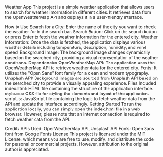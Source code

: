 Weather App
This project is a simple weather application that allows users to search for weather information in different cities. It retrieves data from the OpenWeatherMap API and displays it in a user-friendly interface.

How to Use
Search for a City: Enter the name of the city you want to check the weather for in the search bar.
Search Button: Click on the search button or press Enter to fetch the weather information for the entered city.
Weather Information: Once the data is fetched, the application displays various weather details including temperature, description, humidity, and wind speed.
Background Image: The background image changes dynamically based on the searched city, providing a visual representation of the weather conditions.
Dependencies
OpenWeatherMap API: The application uses the OpenWeatherMap API to retrieve weather data for the entered city.
Fonts: It utilizes the "Open Sans" font family for a clean and modern typography.
Unsplash API: Background images are sourced from Unsplash API based on the searched city to provide a visually appealing experience.
Files Included
index.html: HTML file containing the structure of the application interface.
style.css: CSS file for styling the elements and layout of the application.
script.js: JavaScript file containing the logic to fetch weather data from the API and update the interface accordingly.
Getting Started
To run the application locally, you can simply open the index.html file in a web browser. However, please note that an internet connection is required to fetch weather data from the API.

Credits
APIs Used: OpenWeatherMap API, Unsplash API
Fonts: Open Sans font from Google Fonts
License
This project is licensed under the MIT License, which means you are free to use, modify, and distribute the code for personal or commercial projects. However, attribution to the original author is appreciated.
